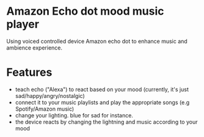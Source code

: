 # Amazon Echo dot mood music player
Using voiced controlled device Amazon echo dot to enhance music and ambience experience. 

# Features
- teach echo ("Alexa") to react based on your mood (currently, it's just sad/happy/angry/nostalgic)
- connect it to your music playlists and play the appropriate songs (e.g Spotify/Amazon music)
- change your lighting. blue for sad for instance.
- the device reacts by changing the lightning and music according to your mood 
